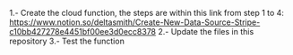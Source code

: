 1.- Create the cloud function, the steps are within this link from step 1 to 4: https://www.notion.so/deltasmith/Create-New-Data-Source-Stripe-c10bb427278e4451bf00ee3d0ecc8378
2.- Update the files in this repository
3.- Test the function
